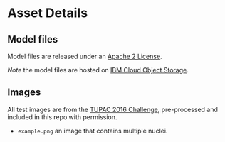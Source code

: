 # Asset Details

## Model files

Model files are released under an [Apache 2 License](https://www.apache.org/licenses/LICENSE-2.0).

_Note_ the model files are hosted on [IBM Cloud Object Storage](http://max-assets.s3-api.us-geo.objectstorage.softlayer.net/max-nucleus-segmenter/v1.0/assets.tar.gz).

## Images

All test images are from the [TUPAC 2016 Challenge](http://tupac.tue-image.nl/node/5), pre-processed and included in this repo with permission.

* `example.png` an image that contains multiple nuclei.

